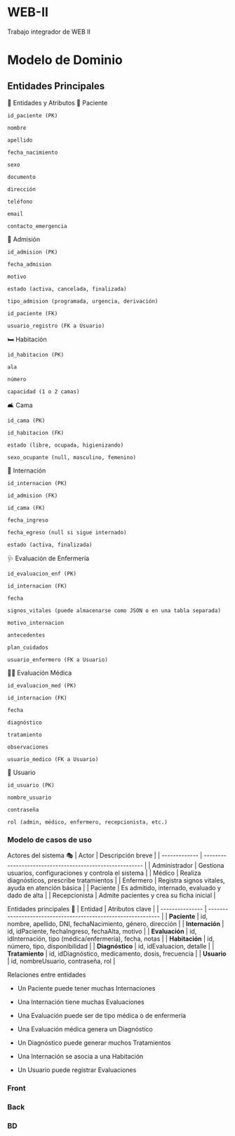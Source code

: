 # WEB-II
Trabajo integrador de WEB II
 
# Modelo de Dominio

## Entidades Principales

📘 Entidades y Atributos
🧍 Paciente

    id_paciente (PK)

    nombre

    apellido

    fecha_nacimiento

    sexo

    documento

    dirección

    teléfono

    email

    contacto_emergencia

🏥 Admisión

    id_admision (PK)

    fecha_admision

    motivo

    estado (activa, cancelada, finalizada)

    tipo_admision (programada, urgencia, derivación)

    id_paciente (FK)

    usuario_registro (FK a Usuario)

🛏️ Habitación

    id_habitacion (PK)

    ala

    número

    capacidad (1 o 2 camas)

🛋️ Cama

    id_cama (PK)

    id_habitacion (FK)

    estado (libre, ocupada, higienizando)

    sexo_ocupante (null, masculino, femenino)

🏨 Internación

    id_internacion (PK)

    id_admision (FK)

    id_cama (FK)

    fecha_ingreso

    fecha_egreso (null si sigue internado)

    estado (activa, finalizada)

🩺 Evaluación de Enfermería

    id_evaluacion_enf (PK)

    id_internacion (FK)

    fecha

    signos_vitales (puede almacenarse como JSON o en una tabla separada)

    motivo_internacion

    antecedentes

    plan_cuidados

    usuario_enfermero (FK a Usuario)

🧑‍⚕️ Evaluación Médica

    id_evaluacion_med (PK)

    id_internacion (FK)

    fecha

    diagnóstico

    tratamiento

    observaciones

    usuario_medico (FK a Usuario)

👤 Usuario

    id_usuario (PK)

    nombre_usuario

    contraseña

    rol (admin, médico, enfermero, recepcionista, etc.)
### Modelo de casos de uso
Actores del sistema 🎭
| Actor         | Descripción breve                                        |
| ------------- | -------------------------------------------------------- |
| Administrador | Gestiona usuarios, configuraciones y controla el sistema |
| Médico        | Realiza diagnósticos, prescribe tratamientos             |
| Enfermero     | Registra signos vitales, ayuda en atención básica        |
| Paciente      | Es admitido, internado, evaluado y dado de alta          |
| Recepcionista | Admite pacientes y crea su ficha inicial                 |

Entidades principales 🧱
| Entidad         | Atributos clave                                               |
| --------------- | ------------------------------------------------------------- |
| **Paciente**    | id, nombre, apellido, DNI, fechaNacimiento, género, dirección |
| **Internación** | id, idPaciente, fechaIngreso, fechaAlta, motivo               |
| **Evaluación**  | id, idInternación, tipo (médica/enfermería), fecha, notas     |
| **Habitación**  | id, número, tipo, disponibilidad                              |
| **Diagnóstico** | id, idEvaluacion, detalle                                     |
| **Tratamiento** | id, idDiagnóstico, medicamento, dosis, frecuencia             |
| **Usuario**     | id, nombreUsuario, contraseña, rol                            |

Relaciones entre entidades

-    Un Paciente puede tener muchas Internaciones

-   Una Internación tiene muchas Evaluaciones

-    Una Evaluación puede ser de tipo médica o de enfermería

-    Una Evaluación médica genera un Diagnóstico

-    Un Diagnóstico puede generar muchos Tratamientos

-    Una Internación se asocia a una Habitación

-    Un Usuario puede registrar Evaluaciones
### Front
### Back
### BD